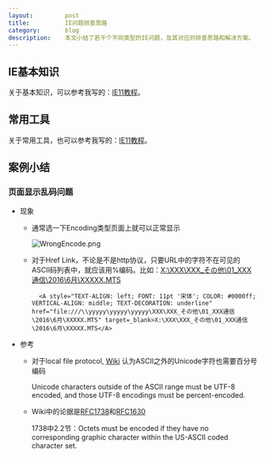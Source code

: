```yaml
---
layout:         post
title:          IE问题排查思路
category:       blog
description:    本文小结了若干个不同类型的IE问题，及其对应的排查思路和解决方案。
---
```


## IE基本知识

关于基本知识，可以参考我写的：[IE11教程](http://blog.wuwenxiang.net/WeKnow-IE11)。

## 常用工具

关于常用工具，也可以参考我写的：[IE11教程](http://blog.wuwenxiang.net/WeKnow-IE11)。

## 案例小结

### 页面显示乱码问题

- 现象
	- 通常选一下Encoding类型页面上就可以正常显示

		![WrongEncode.png](http://7xudfs.com1.z0.glb.clouddn.com/4d8fa0ac19d8424ca40c1035bd057cc4-WrongEncode.png)
	- 对于Href Link，不论是不是http协议，只要URL中的字符不在可见的ASCII码列表中，就应该用%编码。比如：[X:\XXX\XXX_その他\01_XXX通信\2016\6月\XXXXX.MTS](file:///\\yyyyy\yyyyy\yyyyy\XXX\XXX_その他\01_XXX通信\2016\6月\XXXXX.MTS)
	
			<A style="TEXT-ALIGN: left; FONT: 11pt '宋体'; COLOR: #0000ff; VERTICAL-ALIGN: middle; TEXT-DECORATION: underline" href="file:///\\yyyyy\yyyyy\yyyyy\XXX\XXX_その他\01_XXX通信\2016\6月\XXXXX.MTS" target=_blank>X:\XXX\XXX_その他\01_XXX通信\2016\6月\XXXXX.MTS</A>
- 参考
	- 对于local file protocol, [Wiki](https://en.wikipedia.org/wiki/File_URI_scheme) 认为ASCII之外的Unicode字符也需要百分号编码
	
		Unicode characters outside of the ASCII range must be UTF-8 encoded, and those UTF-8 encodings must be percent-encoded.
	
	- Wiki中的论据是[RFC1738](https://tools.ietf.org/html/rfc1738)和[RFC1630](https://tools.ietf.org/html/rfc1630)
	
		1738中2.2节：Octets must be encoded if they have no corresponding graphic   character within the US-ASCII coded character set.
